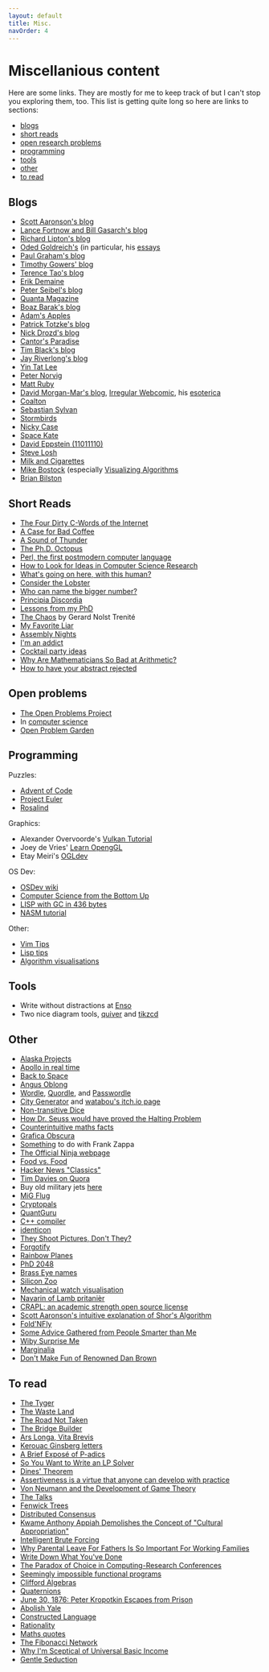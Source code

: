```yaml
---
layout: default
title: Misc.
navOrder: 4
---
```


# Miscellanious content

Here are some links. They are mostly for me to keep track of but I can't stop you exploring them, too. This list is getting quite long so here are links to sections:
- [blogs](#blogs)
- [short reads](#short-reads)
- [open research problems](#open-problems)
- [programming](#programming)
- [tools](#tools)
- [other](#other)
- [to read](#to-read)

## Blogs

- [Scott Aaronson's blog](https://www.scottaaronson.com/blog/)
- [Lance Fortnow and Bill Gasarch's blog](https://blog.computationalcomplexity.org/)
- [Richard Lipton's blog](https://rjlipton.wpcomstaging.com/)
- [Oded Goldreich's](https://www.wisdom.weizmann.ac.il/~oded/) (in particular, his [essays](https://www.wisdom.weizmann.ac.il/~oded/essays.html)
- [Paul Graham's blog](http://www.paulgraham.com/)
- [Timothy Gowers' blog](https://gowers.wordpress.com/)
- [Terence Tao's blog](https://terrytao.wordpress.com/)
- [Erik Demaine](http://erikdemaine.org/)
- [Peter Seibel's blog](https://gigamonkeys.com/)
- [Quanta Magazine](https://www.quantamagazine.org/)
- [Boaz Barak's blog](https://windowsontheory.org/)
- [Adam's Apples](https://adamapples.blogspot.com/)
- [Patrick Totzke's blog](https://cgi.csc.liv.ac.uk/~patrick/)
- [Nick Drozd's blog](https://nickdrozd.github.io/)
- [Cantor's Paradise](https://www.cantorsparadise.com/)
- [Tim Black's blog](http://math.uchicago.edu/~timblack/)
- [Jay Riverlong's blog](https://jayriverlong.github.io/)
- [Yin Tat Lee](https://yintat.com/)
- [Peter Norvig](http://www.norvig.com/)
- [Matt Ruby](https://mattruby.substack.com/)
- [David Morgan-Mar's blog](https://www.dangermouse.net/), [Irregular Webcomic](https://www.irregularwebcomic.net/), his [esoterica](https://www.dangermouse.net/esoteric/)
- [Coalton](https://coalton-lang.github.io/)
- [Sebastian Sylvan](https://www.sebastiansylvan.com/)
- [Stormbirds](https://stormbirds.blog/)
- [Nicky Case](https://ncase.me/)
- [Space Kate](http://spacekate.com/)
- [David Eppstein (11011110)](https://11011110.github.io/blog/)
- [Steve Losh](https://stevelosh.com/)
- [Milk and Cigarettes](https://milkandcigarettes.com/)
- [Mike Bostock](https://bost.ocks.org/mike/) (especially [Visualizing Algorithms](https://bost.ocks.org/mike/algorithms/)
- [Brian Bilston](https://brianbilston.com/)

## Short Reads

- [The Four Dirty C-Words of the Internet](https://pauljun.me/the-four-dirty-c-words-of-the-internet)
- [A Case for Bad Coffee](https://www.seriouseats.com/the-case-for-bad-coffee)
- [A Sound of Thunder](http://www.astro.sunysb.edu/fwalter/AST389/ASoundofThunder.pdf)
- [The Ph.D. Octopus](https://www.uky.edu/~eushe2/Pajares/octopus.html)
- [Perl, the first postmodern computer language](http://www.wall.org/~larry/pm.html)
- [How to Look for Ideas in Computer Science
  Research](https://medium.com/digital-diplomacy/how-to-look-for-ideas-in-computer-science-research-7a3fa6f4696f)
- [What's going on here, with this
  human?](https://grahamduncan.blog/whats-going-on-here/)
- [Consider the
  Lobster](https://genius.com/David-foster-wallace-consider-the-lobster-annotated)
- [Who can name the bigger
  number?](https://www.scottaaronson.com/writings/bignumbers.html)
- [Principia Discordia](http://www.principiadiscordia.com/book/1.php)
- [Lessons from my PhD](https://web.eecs.utk.edu/~azh/blog/lessonsfrommyphd.html)
- [The Chaos](https://ncf.idallen.com/english.html) by Gerard Nolst Trenité
- [My Favorite Liar](https://www.overcomingbias.com/2008/02/my-favorite-lia.html)
- [Assembly Nights](https://ratfactor.com/assembly-nights)
- [I'm an addict](https://tarunreddy.bearblog.dev/addict/)
- [Cocktail party ideas](https://danluu.com/cocktail-ideas/)
- [Why Are Mathematicians So Bad at Arithmetic?](https://mathwithbaddrawings.com/2017/01/11/why-are-mathematicians-so-bad-at-arithmetic/)
- [How to have your abstract rejected](https://dl.acm.org/doi/10.1145/1810926.1810928)

## Open problems

- [The Open Problems Project](https://topp.openproblem.net/)
- In [computer science](https://a3nm.net/work/research/questions/)
- [Open Problem Garden](www.openproblemgarden.org/)

## Programming

Puzzles:
- [Advent of Code](https://adventofcode.com/)
- [Project Euler](https://projecteuler.net/)
- [Rosalind](https://rosalind.info/problems/locations/)

Graphics:
- Alexander Overvoorde's [Vulkan Tutorial](https://vulkan-tutorial.com/)
- Joey de Vries' [Learn OpengGL](https://learnopengl.com/)
- Etay Meiri's [OGLdev](https://ogldev.org/)

OS Dev:
- [OSDev wiki](https://wiki.osdev.org/)
- [Computer Science from the Bottom Up](https://www.bottomupcs.com/)
- [LISP with GC in 436 bytes](https://justine.lol/sectorlisp2/)
- [NASM tutorial](https://asmtutor.com/)

Other:
- [Vim Tips](https://vimtips.strix.dev/)
- [Lisp tips](https://lisptips.com/)
- [Algorithm visualisations](https://visualgo.net/en)

## Tools

- Write without distractions at [Enso](https://write.sonnet.io/)
- Two nice diagram tools, [quiver](https://q.uiver.app/) and
  [tikzcd](https://tikzcd.yichuanshen.de/)
      
## Other

- [Alaska Projects](https://omegaprototypes.com/alaska-projects/)
- [Apollo in real time](https://apolloinrealtime.org/)
- [Back to Space](https://soi-disant.srht.site/entries/back-to-space.html)
- [Angus Oblong](https://www.angusoblong.com/)
- [Wordle](https://www.nytimes.com/games/wordle/index.html), [Quordle](https://www.quordle.com/#/), and [Passwordle](https://rsk0315.github.io/playground/passwordle.html)
- [City Generator](https://watabou.github.io/city-generator/) and [watabou's itch.io page](https://watabou.itch.io/)
- [Non-transitive Dice](https://singingbanana.com/dice/article.htm)
- [How Dr. Seuss would have proved the Halting
  Problem](https://ebiquity.umbc.edu/blogger/2008/01/19/how-dr-suess-would-prove-the-halting-problem-undecidable/)
- [Counterintuitive maths
  facts](https://axisofordinary.substack.com/p/the-most-counterintuitive-facts-in)
- [Grafica Obscura](http://graficaobscura.com/)
- [Something](http://www.arf.ru/Notes/) to do with Frank Zappa
- [The Official Ninja webpage](www.realultimatepower.net)
- [Food vs. Food](https://kale.world/)
- [Hacker News "Classics"](https://jsomers.net/hn/)
- [Tim Davies on Quora](https://www.quora.com/profile/Tim-Davies-28)
- Buy old military jets [here](https://www.everettaero.com/)
- [MiG Flug](https://migflug.com/jetflights/)
- [Cryptopals](https://cryptopals.com/)
- [QuantGuru](https://quantguru.ai/index.php/en/)
- [C++ compiler](https://stackoverflow.com/questions/5508110/why-is-this-program-erroneously-rejected-by-three-c-compilers)
- [identicon](https://github.com/identicons/wombathead.png)
- [They Shoot Pictures, Don't
  They?](https://www.theyshootpictures.com/index.htm)
- [Forgotify](https://forgotify.com/player.cfm)
- [Rainbow Planes](https://booktwo.org/notebook/rainbow-plane-002-kiev/)
- [PhD 2048](https://ymfa.github.io/phd-2048/)
- [Brass Eye names](https://www.cookdandbombd.co.uk/forums/index.php?topic=5771.0)
- [Silicon Zoo](https://micro.magnet.fsu.edu/creatures/index.html)
- [Mechanical watch visualisation](https://ciechanow.ski/mechanical-watch/)
- [Navarin of Lamb pritanièr](https://www.bbc.co.uk/food/recipes/navarin_of_lamb_58709)
- [CRAPL: an academic strength open source license](https://matt.might.net/articles/crapl/)
- [Scott Aaronson's intuitive explanation of Shor's Algorithm](https://scottaaronson.blog/?p=208)
- [Fold'NFly](https://www.foldnfly.com)
- [Some Advice Gathered from People Smarter than Me](https://sashachapin.substack.com/p/some-advice-gathered-from-people)
- [Wiby Surprise Me](https://wiby.me/surprise)
- [Marginalia](https://search.marginalia.nu/explore/random)
- [Don't Make Fun of Renowned Dan Brown](https://onehundredpages.wordpress.com/2013/06/12/dont-make-fun-of-renowned-dan-brown/)

## To read

- [The Tyger](https://www.poetryfoundation.org/poems/43687/the-tyger)
- [The Waste Land](https://www.poetryfoundation.org/poems/47311/the-waste-land)
- [The Road Not Taken](https://www.poetryfoundation.org/poems/44272/the-road-not-taken)
- [The Bridge Builder](https://www.poetryfoundation.org/poems/52702/the-bridge-builder)
- [Ars Longa, Vita Brevis](https://slatestarcodex.com/2017/11/09/ars-longa-vita-brevis/)
- [Kerouac Ginsberg letters](https://granta.com/kerouac-ginsberg-the-letters/)
- [A Brief Exposé of P-adics](https://tomrocksmaths.com/2021/07/02/a-brief-expose-of-p-adics/)
- [So You Want to Write an LP Solver](https://pvk.ca/Blog/2013/12/19/so-you-want-to-write-an-lp-solver/)
- [Dines' Theorem](https://www.cs.cmu.edu/~alw1/blog/dines.html)
- [Assertiveness is a virtue that anyone can develop with practice](https://psyche.co/ideas/assertiveness-is-a-virtue-that-anyone-can-develop-with-practice)
- [Von Neumann and the Development of Game Theory](https://cs.stanford.edu/people/eroberts/courses/soco/projects/1998-99/game-theory/neumann.html)
- [The Talks](https://the-talks.com/interview_tag/hollywood-icons/)
- [Fenwick Trees](https://jornhub.dev/articles/fenwick-trees/)
- [Distributed Consensus](https://www.bschaatsbergen.com/distributed-consensus)
- [Kwame Anthony Appiah Demolishes the Concept of "Cultural Appropriation"](https://stallman.org/articles/cultural-appropriation.html)
- [Intelligent Brute Forcing](https://davidkoloski.me/blog/intelligent-brute-forcing/)
- [Why Parental Leave For Fathers Is So Important For Working Families](https://www.dol.gov/sites/dolgov/files/OASP/legacy/files/PaternityBrief.pdf)
- [Write Down What You've Done](https://terrytao.wordpress.com/career-advice/write-down-what-youve-done/)
- [The Paradox of Choice in Computing-Research Conferences](https://cacm.acm.org/magazines/2021/11/256373-the-paradox-of-choice-in-computing-research-conferences/fulltext)
- [Seemingly impossible functional programs](http://math.andrej.com/2007/09/28/seemingly-impossible-functional-programs/)
- [Clifford Algebras](https://math.ucr.edu/home/baez/octonions/node6.html)
- [Quaternions](https://marctenbosch.com/quaternions/)
- [June 30, 1876: Peter Kropotkin Escapes from Prison](https://crimethinc.com/2021/12/09/june-30-1876-peter-kropotkin-escapes-from-prison-a-tale-of-derring-do-on-the-occasion-of-his-birthday)
- [Abolish Yale](https://yaledailynews.com/blog/2021/12/10/abolish-yale/)
- [Constructed Language](https://en.wikipedia.org/wiki/Constructed_language)
- [Rationality](https://stanford.edu/~alroth/rational.html)
- [Maths quotes](https://www.math.ucla.edu/%7Emason/wisdom/predrag.txt)
- [The Fibonacci Network](https://blog.jordan.matelsky.com/fib-graph/)
- [Why I'm Sceptical of Universal Basic Income](https://dynomight.net/2020/12/03/why-im-skeptical-of-UBI/)
- [Gentle Seduction](http://www.skyhunter.com/marcs/GentleSeduction.html)
